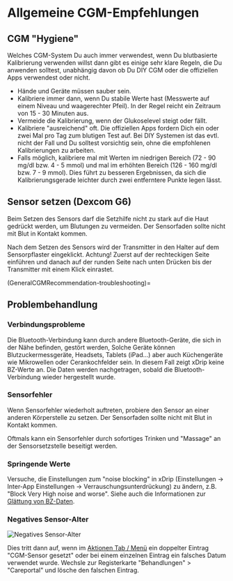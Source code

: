 # Allgemeine CGM-Empfehlungen

## CGM "Hygiene"

Welches CGM-System Du auch immer verwendest, wenn Du blutbasierte Kalibrierung verwenden willst dann gibt es einige sehr klare Regeln, die Du anwenden solltest, unabhängig davon ob Du DIY CGM oder die offiziellen Apps verwendest oder nicht.

-   Hände und Geräte müssen sauber sein.
-   Kalibriere immer dann, wenn Du stabile Werte hast (Messwerte auf einem Niveau und waagerechter Pfeil). In der Regel reicht ein Zeitraum von 15 - 30 Minuten aus.
-   Vermeide die Kalibrierung, wenn der Glukoselevel steigt oder fällt.
-   Kalibriere "ausreichend" oft. Die offiziellen Apps fordern Dich ein oder zwei Mal pro Tag zum blutigen Test auf. Bei DIY Systemen ist das evtl. nicht der Fall und Du solltest vorsichtig sein, ohne die empfohlenen Kalibrierungen zu arbeiten.
-   Falls möglich, kalibriere mal mit Werten im niedrigen Bereich (72 - 90 mg/dl bzw. 4 - 5 mmol) und mal im erhöhten Bereich (126 - 160 mg/dl bzw. 7 - 9 mmol).  Dies führt zu besseren Ergebnissen, da sich die Kalibrierungsgerade leichter durch zwei entferntere Punkte legen lässt.

## Sensor setzen (Dexcom G6)

Beim Setzen des Sensors darf die Setzhilfe nicht zu stark auf die Haut gedrückt werden, um Blutungen zu vermeiden. Der Sensorfaden sollte nicht mit Blut in Kontakt kommen.

Nach dem Setzen des Sensors wird der Transmitter in den Halter auf dem Sensorpflaster eingeklickt. Achtung! Zuerst auf der rechteckigen Seite einführen und danach auf der runden Seite nach unten Drücken bis der Transmitter mit einem Klick einrastet.

(GeneralCGMRecommendation-troubleshooting)=
## Problembehandlung

### Verbindungsprobleme

Die Bluetooth-Verbindung kann durch andere Bluetooth-Geräte, die sich in der Nähe befinden, gestört werden, Solche Geräte können Blutzuckermessgeräte, Headsets, Tablets (iPad...) aber auch Küchengeräte wie Mikrowellen oder Cerankochfelder sein. In diesem Fall zeigt xDrip keine BZ-Werte an. Die Daten werden nachgetragen, sobald die Bluetooth-Verbindung wieder hergestellt wurde.

### Sensorfehler

Wenn Sensorfehler wiederholt auftreten, probiere den Sensor an einer anderen Körperstelle zu setzen. Der Sensorfaden sollte nicht mit Blut in Kontakt kommen.

Oftmals kann ein Sensorfehler durch sofortiges Trinken und "Massage" an der Sensorsetzstelle beseitigt werden.

### Springende Werte

Versuche, die Einstellungen zum "noise blocking" in xDrip (Einstellungen -> Inter-App Einstellungen -> Verrauschungsunterdrückung) zu ändern, z.B. "Block Very High noise and worse". Siehe auch die Informationen zur [Glättung von BZ-Daten](../Usage/Smoothing-Blood-Glucose-Data-in-xDrip.md).

### Negatives Sensor-Alter

![Negatives Sensor-Alter](../images/Troubleshooting_SensorAge.png)

Dies tritt dann auf, wenn im [Aktionen Tab / Menü](Config-Builder-actions) ein doppelter Eintrag "CGM-Sensor gesetzt" oder bei einem einzelnen Eintrag ein falsches Datum verwendet wurde. Wechsle zur Registerkarte "Behandlungen" > "Careportal" und lösche den falschen Eintrag.
